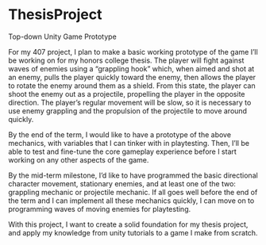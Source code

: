 # ThesisProject

Top-down Unity Game Prototype

For my 407 project, I plan to make a basic working prototype of the game I’ll be working on for my honors college thesis.  The player will fight against waves of enemies using a “grappling hook” which, when aimed and shot at an enemy, pulls the player quickly toward the enemy, then allows the player to rotate the enemy around them as a shield.  From this state, the player can shoot the enemy out as a projectile, propelling the player in the opposite direction.  The player’s regular movement will be slow, so it is necessary to use enemy grappling and the propulsion of the projectile to move around quickly.

By the end of the term, I would like to have a prototype of the above mechanics, with variables that I can tinker with in playtesting.  Then, I’ll be able to test and fine-tune the core gameplay experience before I start working on any other aspects of the game.

By the mid-term milestone, I’d like to have programmed the basic directional character movement, stationary enemies, and at least one of the two: grappling mechanic or projectile mechanic.  If all goes well before the end of the term and I can implement all these mechanics quickly, I can move on to programming waves of moving enemies for playtesting.

With this project, I want to create a solid foundation for my thesis project, and apply my knowledge from unity tutorials to a game I make from scratch.
